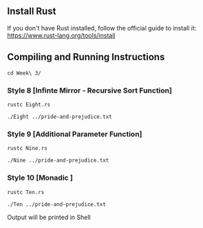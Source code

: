 ## Install Rust
If you don't have Rust installed, follow the official guide to install it:
https://www.rust-lang.org/tools/install


## Compiling and Running Instructions
```
cd Week\ 3/
```

### Style 8 [Infinte Mirror - Recursive Sort Function]
```
rustc Eight.rs
```
```
./Eight ../pride-and-prejudice.txt
```

### Style 9 [Additional Parameter Function]
```
rustc Nine.rs
```
```
./Nine ../pride-and-prejudice.txt
```

### Style 10 [Monadic ]
```
rustc Ten.rs
```
```
./Ten ../pride-and-prejudice.txt
```
Output will be printed in Shell
